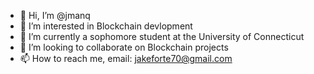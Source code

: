 - 👋 Hi, I’m @jmanq
- 👀 I’m interested in Blockchain devlopment
- 🌱 I’m currently a sophomore student at the University of Connecticut
- 💞️ I’m looking to collaborate on Blockchain projects
- 📫 How to reach me, email: jakeforte70@gmail.com

<!---
jmanq/jmanq is a ✨ special ✨ repository because its `README.md` (this file) appears on your GitHub profile.
You can click the Preview link to take a look at your changes.
--->
